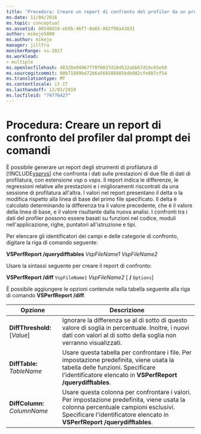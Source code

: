 ```yaml
---
title: 'Procedura: Creare un report di confronto del profiler da un prompt dei comandi | Microsoft Docs'
ms.date: 11/04/2016
ms.topic: conceptual
ms.assetid: 00548d16-eb5b-46f7-8a65-862f98a43831
author: mikejo5000
ms.author: mikejo
manager: jillfra
monikerRange: vs-2017
ms.workload:
- multiple
ms.openlocfilehash: d0328e04067770f8837d10d532abb67d16c65e50
ms.sourcegitcommit: 00b71889bd72b6a566586885bdb982cfe807cf54
ms.translationtype: MT
ms.contentlocale: it-IT
ms.lasthandoff: 12/03/2019
ms.locfileid: "74776427"
---
```

# <a name="how-to-create-a-profiler-comparison-report-from-a-command-prompt"></a>Procedura: Creare un report di confronto del profiler dal prompt dei comandi
È possibile generare un report degli strumenti di profilatura di [!INCLUDE[vsprvs](../code-quality/includes/vsprvs_md.md)] che confronta i dati sulle prestazioni di due file di dati di profilatura, con estensione *vsp* o *vsps*. Il report indica le differenze, le regressioni relative alle prestazioni e i miglioramenti riscontrati da una sessione di profilatura all'altra. I valori nel report presentano il delta o la modifica rispetto alla linea di base del primo file specificato. Il delta è calcolato determinando la differenza tra il valore precedente, che è il valore della linea di base, e il valore risultante dalla nuova analisi. I confronti tra i dati del profiler possono essere basati su funzioni nel codice, moduli nell'applicazione, righe, puntatori all'istruzione e tipi.

 Per elencare gli identificatori dei campi e delle categorie di confronto, digitare la riga di comando seguente:

 **VSPerfReport /querydifftables**  *VspFileName1* *VspFileName2*

 Usare la sintassi seguente per creare il report di confronto:

 **VSPerfReport /diff**  `VspFileName1` *VspFileName2* [ **/** `Options`]

 È possibile aggiungere le opzioni contenute nella tabella seguente alla riga di comando **VSPerfReport /diff**.

|Opzione|Descrizione|
|------------|-----------------|
|**DiffThreshold:** [*Value*]|Ignorare la differenza se al di sotto di questo valore di soglia in percentuale. Inoltre, i nuovi dati con valori al di sotto della soglia non verranno visualizzati.|
|**DiffTable:** *TableName*|Usare questa tabella per confrontare i file. Per impostazione predefinita, viene usata la tabella delle funzioni. Specificare l'identificatore elencato in **VSPerfReport /querydifftables**.|
|**DiffColumn:** *ColumnName*|Usare questa colonna per confrontare i valori. Per impostazione predefinita, viene usata la colonna percentuale campioni esclusivi. Specificare l'identificatore elencato in **VSPerfReport /querydifftables**.|
